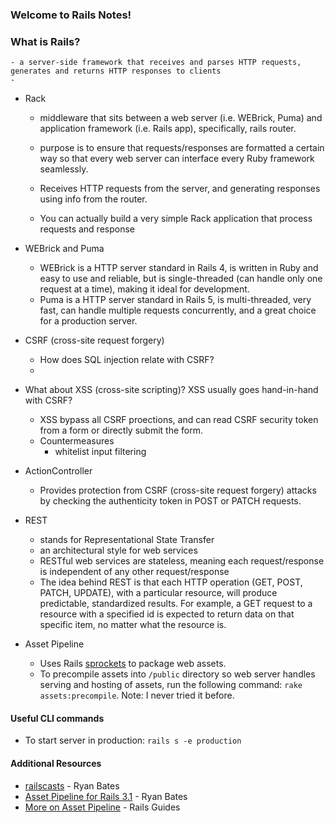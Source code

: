 ### Welcome to Rails Notes!

### What is Rails?
    - a server-side framework that receives and parses HTTP requests, generates and returns HTTP responses to clients
    - 

- Rack
    - middleware that sits between a web server (i.e. WEBrick, Puma) and application framework (i.e. Rails app), specifically, rails router.
    - purpose is to ensure that requests/responses are formatted a certain way so that every web server can interface every Ruby framework seamlessly.
    - Receives HTTP requests from the server, and generating responses using info from the router.

    - You can actually build a very simple Rack application that process requests and response 
    
- WEBrick and Puma
    - WEBrick is a HTTP server standard in Rails 4, is written in Ruby and easy to use and reliable, but is single-threaded (can handle only one request at a time), making it ideal for development.
    - Puma is a HTTP server standard in Rails 5, is multi-threaded, very fast, can handle multiple requests concurrently, and a great choice for a production server.

- CSRF (cross-site request forgery)
    - How does SQL injection relate with CSRF? 
    - 


- What about XSS (cross-site scripting)? XSS usually goes hand-in-hand with CSRF? 
    - XSS bypass all CSRF proections, and can read CSRF security token from a form or directly submit the form.
    - Countermeasures 
        - whitelist input filtering

- ActionController
    - Provides protection from CSRF (cross-site request forgery) attacks by checking the authenticity token in POST or PATCH requests. 

- REST
    - stands for Representational State Transfer
    - an architectural style for web services
    - RESTful web services are stateless, meaning each request/response is independent of any other request/response
    - The idea behind REST is that each HTTP operation (GET, POST, PATCH, UPDATE), with a particular resource, will produce predictable, standardized results. For example, a GET request to a resource with a specified id is expected to return data on that specific item, no matter what the resource is.




- Asset Pipeline
    - Uses Rails  [sprockets](https://github.com/rails/sprockets) to package web assets.
    - To precompile assets into `/public` directory so web server handles serving and hosting of assets, run the following command: `rake assets:precompile`. Note: I never tried it before.


#### Useful CLI commands
- To start server in production: `rails s -e production`

#### Additional Resources
- [railscasts](http://railscasts.com/episodes) - Ryan Bates
- [Asset Pipeline for Rails 3.1](http://railscasts.com/episodes/279-understanding-the-asset-pipeline?view=asciicast) - Ryan Bates
- [More on Asset Pipeline](http://guides.rubyonrails.org/asset_pipeline.html) - Rails Guides
